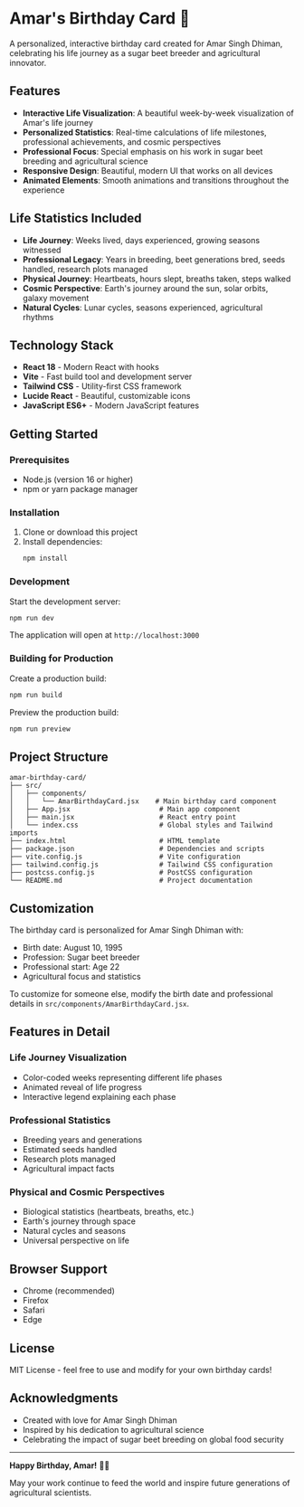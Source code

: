 # Amar's Birthday Card 🎉

A personalized, interactive birthday card created for Amar Singh Dhiman, celebrating his life journey as a sugar beet breeder and agricultural innovator.

## Features

- **Interactive Life Visualization**: A beautiful week-by-week visualization of Amar's life journey
- **Personalized Statistics**: Real-time calculations of life milestones, professional achievements, and cosmic perspectives
- **Professional Focus**: Special emphasis on his work in sugar beet breeding and agricultural science
- **Responsive Design**: Beautiful, modern UI that works on all devices
- **Animated Elements**: Smooth animations and transitions throughout the experience

## Life Statistics Included

- **Life Journey**: Weeks lived, days experienced, growing seasons witnessed
- **Professional Legacy**: Years in breeding, beet generations bred, seeds handled, research plots managed
- **Physical Journey**: Heartbeats, hours slept, breaths taken, steps walked
- **Cosmic Perspective**: Earth's journey around the sun, solar orbits, galaxy movement
- **Natural Cycles**: Lunar cycles, seasons experienced, agricultural rhythms

## Technology Stack

- **React 18** - Modern React with hooks
- **Vite** - Fast build tool and development server
- **Tailwind CSS** - Utility-first CSS framework
- **Lucide React** - Beautiful, customizable icons
- **JavaScript ES6+** - Modern JavaScript features

## Getting Started

### Prerequisites

- Node.js (version 16 or higher)
- npm or yarn package manager

### Installation

1. Clone or download this project
2. Install dependencies:
   ```bash
   npm install
   ```

### Development

Start the development server:
```bash
npm run dev
```

The application will open at `http://localhost:3000`

### Building for Production

Create a production build:
```bash
npm run build
```

Preview the production build:
```bash
npm run preview
```

## Project Structure

```
amar-birthday-card/
├── src/
│   ├── components/
│   │   └── AmarBirthdayCard.jsx    # Main birthday card component
│   ├── App.jsx                      # Main app component
│   ├── main.jsx                     # React entry point
│   └── index.css                    # Global styles and Tailwind imports
├── index.html                       # HTML template
├── package.json                     # Dependencies and scripts
├── vite.config.js                   # Vite configuration
├── tailwind.config.js               # Tailwind CSS configuration
├── postcss.config.js                # PostCSS configuration
└── README.md                        # Project documentation
```

## Customization

The birthday card is personalized for Amar Singh Dhiman with:
- Birth date: August 10, 1995
- Profession: Sugar beet breeder
- Professional start: Age 22
- Agricultural focus and statistics

To customize for someone else, modify the birth date and professional details in `src/components/AmarBirthdayCard.jsx`.

## Features in Detail

### Life Journey Visualization
- Color-coded weeks representing different life phases
- Animated reveal of life progress
- Interactive legend explaining each phase

### Professional Statistics
- Breeding years and generations
- Estimated seeds handled
- Research plots managed
- Agricultural impact facts

### Physical and Cosmic Perspectives
- Biological statistics (heartbeats, breaths, etc.)
- Earth's journey through space
- Natural cycles and seasons
- Universal perspective on life

## Browser Support

- Chrome (recommended)
- Firefox
- Safari
- Edge

## License

MIT License - feel free to use and modify for your own birthday cards!

## Acknowledgments

- Created with love for Amar Singh Dhiman
- Inspired by his dedication to agricultural science
- Celebrating the impact of sugar beet breeding on global food security

---

**Happy Birthday, Amar!** 🌱🎂

May your work continue to feed the world and inspire future generations of agricultural scientists.

